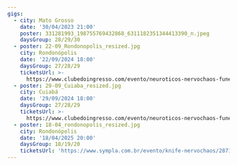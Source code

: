 ```yaml
---
gigs:
  - city: Mato Grosso
    date: '30/04/2023 21:00'
    poster: 331281993_198755769432868_6311182351344413390_n.jpeg
    daysGroup: 28/29/30
  - poster: 22-09_Rondonopolis_resized.jpg
    city: Rondonópolis
    date: '22/09/2024 18:00'
    daysGroup: 27/28/29
    ticketsUrl: >-
      https://www.clubedoingresso.com/evento/neuroticos-nervochaos-funeratus-rondonoopolis
  - poster: 29-09_Cuiaba_resized.jpg
    city: Cuiabá
    date: '29/09/2024 18:00'
    daysGroup: 27/28/29
    ticketsUrl: >-
      https://www.clubedoingresso.com/evento/neuroticos-nervochaos-funeratus-cuiaba
  - poster: 18-04_rondonopolis_resized.jpg
    city: Rondonópolis
    date: '18/04/2025 20:00'
    daysGroup: 18/19/20
    ticketsUrl: 'https://www.sympla.com.br/evento/knife-nervochaos/2871824'
---
```


